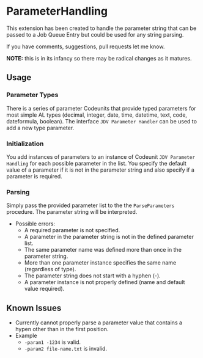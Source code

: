 # ParameterHandling
This extension has been created to handle the parameter string that can be passed to a Job Queue Entry but could be used for any string parsing.

If you have comments, suggestions, pull requests let me know.

**NOTE:** this is in its infancy so there may be radical changes as it matures.
## Usage
### Parameter Types
There is a series of parameter Codeunits that provide typed parameters for most simple AL types (decimal, integer, date, time, datetime, text, code, dateformula, boolean).  The interface `JDV Parameter Handler` can be used to add a new type parameter.
### Initialization
You add instances of parameters to an instance of Codeunit `JDV Parameter Handling` for each possible parameter in the list.  You specify the default value of a parameter if it is not in the parameter string and also specify if a parameter is required.  
### Parsing
Simply pass the provided parameter list to the the `ParseParameters` procedure.  The parameter string will be interpreted.  
- Possible errors:
  - A required parameter is not specified.
  - A parameter in the parameter string is not in the defined parameter list.
  - The same parameter name was defined more than once in the parameter string.
  - More than one parameter instance specifies the same name (regardless of type).
  - The parameter string does not start with a hyphen (-).
  - A parameter instance is not properly defined (name and default value required).
  
## Known Issues
- Currently cannot properly parse a parameter value that contains a hypen other than in the first position.
- Example
    - `-param1 -1234` is valid.
    - `-param2 file-name.txt` is invalid.